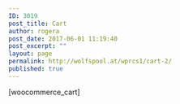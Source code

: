 ```yaml
---
ID: 3019
post_title: Cart
author: rogera
post_date: 2017-06-01 11:19:40
post_excerpt: ""
layout: page
permalink: http://wolfspool.at/wprcs1/cart-2/
published: true
---
```

[woocommerce_cart]